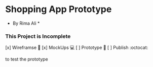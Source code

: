# Shopping App Prototype
* By Rima Ali *

### This Project is Incomplete
[x] Wireframse :baby_chick:
[x] MockUps :computer:
[ ] Prototype :sparkler:
[ ] Publish :octocat:


[CLICK HERE]: https://xd.adobe.com/view/664719a7-6146-44a7-a492-b024878c7e28-3314/

to test the prototype

